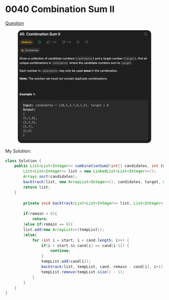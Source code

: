 # 0040 Combination Sum II

[Question](https://leetcode.com/problems/combination-sum-ii/description/?envType=study-plan\&id=algorithm-ii)

<figure><img src="../.gitbook/assets/image (2).png" alt=""><figcaption></figcaption></figure>



My Solution:

```java
class Solution {
    public List<List<Integer>> combinationSum2(int[] candidates, int target) {
        List<List<Integer>> list = new LinkedList<List<Integer>>();
        Arrays.sort(candidates);
        backtrack(list, new ArrayList<Integer>(), candidates, target, 0);
        return list;
    }

        private void backtrack(List<List<Integer>> list, List<Integer> tempList, int[] cand, int remain, int start){
        
        if(remain < 0){
            return; 
        }else if(remain == 0){
        list.add(new ArrayList<>(tempList));
        }else{
            for (int i = start; i < cand.length; i++) {
                if(i > start && cand[i] == cand[i-1]) {
                    continue; 
                }
                tempList.add(cand[i]);
                backtrack(list, tempList, cand, remain - cand[i], i+1);
                tempList.remove(tempList.size() - 1);
            }
        }
    }
}
```
